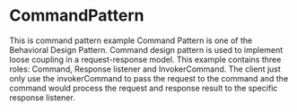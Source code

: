 # CommandPattern
This is command pattern example
Command Pattern is one of the Behavioral Design Pattern. Command design pattern is used to implement loose coupling in a request-response model.
This example contains three roles: Command, Response listener and InvokerCommand. The client just only use the invokerCommand to pass the request to the command
and the command would process the request and response result to the specific response listener.
